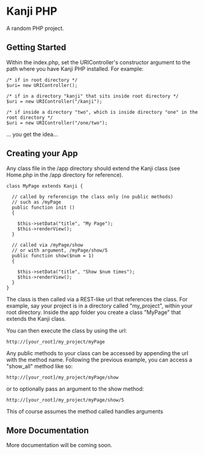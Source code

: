 Kanji PHP
=========

A random PHP project.

Getting Started
---------------

Within the index.php, set the URIController's constructor argument to the path where you have Kanji PHP installed.
For example:

    /* if in root directory */
    $uri= new URIController();

    /* if in a directory "kanji" that sits inside root directory */
    $uri = new URIController("/kanji");

    /* if inside a directory "two", which is inside directory "one" in the root directory */
    $uri = new URIController("/one/two");

... you get the idea...


Creating your App
-----------------

Any class file in the /app directory should extend the Kanji class (see Home.php in the /app directory for reference).

    class MyPage extends Kanji {
  
      // called by referencign the class only (no public methods)
      // such as /myPage
      public function init ()
      {

        $this->setData("title", "My Page");
        $this->renderView();
      }

      // called via /myPage/show
      // or with argument, /myPage/show/5
      public function show($num = 1)
      {

        $this->setData("title", "Show $num times");
        $this->renderView();
      }
    }

The class is then called via a REST-like url that references the class.
For example, say your project is in a directory called "my_project", within your root directory.
Inside the app folder you create a class "MyPage" that extends the Kanji class.

You can then execute the class by using the url:

    http://[your_root]/my_project/myPage

Any public methods to your class can be accessed by appending the url with the method name.
Following the previous example, you can access a "show_all" method like so: 

    http://[your_root]/my_project/myPage/show

or to optionally pass an argument to the show method:

    http://[your_root]/my_project/myPage/show/5

This of course assumes the method called handles arguments

More Documentation
------------------

More documentation will be coming soon.